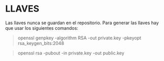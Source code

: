# LLAVES

Las llaves nunca se guardan en el repositorio.
Para generar las llaves hay que usar los siguientes comandos:

> openssl genpkey -algorithm RSA -out private.key -pkeyopt rsa_keygen_bits:2048

> openssl rsa -pubout -in private.key -out public.key
